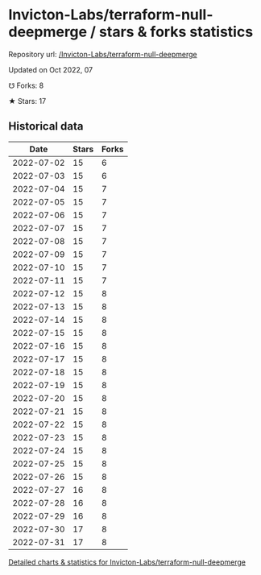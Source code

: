 # Invicton-Labs/terraform-null-deepmerge / stars & forks statistics

Repository url: [/Invicton-Labs/terraform-null-deepmerge](https://github.com/Invicton-Labs/terraform-null-deepmerge)

Updated on Oct 2022, 07

☋ Forks: 8

★ Stars: 17

## Historical data
| Date | Stars | Forks |
|------|-------|-------|
| 2022-07-02 | 15 | 6 | 
| 2022-07-03 | 15 | 6 | 
| 2022-07-04 | 15 | 7 | 
| 2022-07-05 | 15 | 7 | 
| 2022-07-06 | 15 | 7 | 
| 2022-07-07 | 15 | 7 | 
| 2022-07-08 | 15 | 7 | 
| 2022-07-09 | 15 | 7 | 
| 2022-07-10 | 15 | 7 | 
| 2022-07-11 | 15 | 7 | 
| 2022-07-12 | 15 | 8 | 
| 2022-07-13 | 15 | 8 | 
| 2022-07-14 | 15 | 8 | 
| 2022-07-15 | 15 | 8 | 
| 2022-07-16 | 15 | 8 | 
| 2022-07-17 | 15 | 8 | 
| 2022-07-18 | 15 | 8 | 
| 2022-07-19 | 15 | 8 | 
| 2022-07-20 | 15 | 8 | 
| 2022-07-21 | 15 | 8 | 
| 2022-07-22 | 15 | 8 | 
| 2022-07-23 | 15 | 8 | 
| 2022-07-24 | 15 | 8 | 
| 2022-07-25 | 15 | 8 | 
| 2022-07-26 | 15 | 8 | 
| 2022-07-27 | 16 | 8 | 
| 2022-07-28 | 16 | 8 | 
| 2022-07-29 | 16 | 8 | 
| 2022-07-30 | 17 | 8 | 
| 2022-07-31 | 17 | 8 | 


[Detailed charts & statistics for Invicton-Labs/terraform-null-deepmerge](https://reviewgithub.com/rep/Invicton-Labs/terraform-null-deepmerge)
